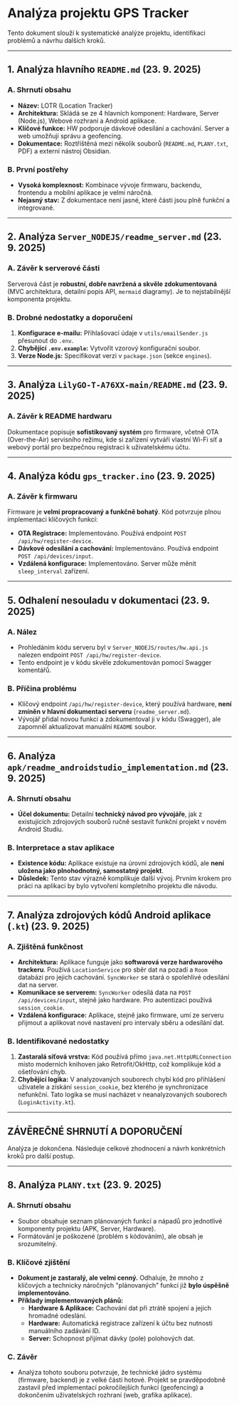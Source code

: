 # Analýza projektu GPS Tracker

Tento dokument slouží k systematické analýze projektu, identifikaci problémů a návrhu dalších kroků.

---

## 1. Analýza hlavního `README.md` (23. 9. 2025)

### A. Shrnutí obsahu
- **Název:** LOTR (Location Tracker)
- **Architektura:** Skládá se ze 4 hlavních komponent: Hardware, Server (Node.js), Webové rozhraní a Android aplikace.
- **Klíčové funkce:** HW podporuje dávkové odesílání a cachování. Server a web umožňují správu a geofencing.
- **Dokumentace:** Roztříštěná mezi několik souborů (`README.md`, `PLANY.txt`, PDF) a externí nástroj Obsidian.

### B. První postřehy
- **Vysoká komplexnost:** Kombinace vývoje firmwaru, backendu, frontendu a mobilní aplikace je velmi náročná.
- **Nejasný stav:** Z dokumentace není jasné, které části jsou plně funkční a integrované.

---

## 2. Analýza `Server_NODEJS/readme_server.md` (23. 9. 2025)

### A. Závěr k serverové části
Serverová část je **robustní, dobře navržená a skvěle zdokumentovaná** (MVC architektura, detailní popis API, `mermaid` diagramy). Je to nejstabilnější komponenta projektu.

### B. Drobné nedostatky a doporučení
1.  **Konfigurace e-mailu:** Přihlašovací údaje v `utils/emailSender.js` přesunout do `.env`.
2.  **Chybějící `.env.example`:** Vytvořit vzorový konfigurační soubor.
3.  **Verze Node.js:** Specifikovat verzi v `package.json` (sekce `engines`).

---

## 3. Analýza `LilyGO-T-A76XX-main/README.md` (23. 9. 2025)

### A. Závěr k README hardwaru
Dokumentace popisuje **sofistikovaný systém** pro firmware, včetně OTA (Over-the-Air) servisního režimu, kde si zařízení vytváří vlastní Wi-Fi síť a webový portál pro bezpečnou registraci k uživatelskému účtu.

---

## 4. Analýza kódu `gps_tracker.ino` (23. 9. 2025)

### A. Závěr k firmwaru
Firmware je **velmi propracovaný a funkčně bohatý**. Kód potvrzuje plnou implementaci klíčových funkcí:
- **OTA Registrace:** Implementováno. Používá endpoint `POST /api/hw/register-device`.
- **Dávkové odesílání a cachování:** Implementováno. Používá endpoint `POST /api/devices/input`.
- **Vzdálená konfigurace:** Implementováno. Server může měnit `sleep_interval` zařízení.

---

## 5. Odhalení nesouladu v dokumentaci (23. 9. 2025)

### A. Nález
- Prohledáním kódu serveru byl v `Server_NODEJS/routes/hw.api.js` nalezen endpoint `POST /api/hw/register-device`.
- Tento endpoint je v kódu skvěle zdokumentován pomocí Swagger komentářů.

### B. Příčina problému
- Klíčový endpoint `/api/hw/register-device`, který používá hardware, **není zmíněn v hlavní dokumentaci serveru** (`readme_server.md`).
- Vývojář přidal novou funkci a zdokumentoval ji v kódu (Swagger), ale zapomněl aktualizovat manuální `README` soubor.

---

## 6. Analýza `apk/readme_androidstudio_implementation.md` (23. 9. 2025)

### A. Shrnutí obsahu
- **Účel dokumentu:** Detailní **technický návod pro vývojáře**, jak z existujících zdrojových souborů ručně sestavit funkční projekt v novém Android Studiu.

### B. Interpretace a stav aplikace
- **Existence kódu:** Aplikace existuje na úrovni zdrojových kódů, ale **není uložena jako plnohodnotný, samostatný projekt**.
- **Důsledek:** Tento stav výrazně komplikuje další vývoj. Prvním krokem pro práci na aplikaci by bylo vytvoření kompletního projektu dle návodu.

---

## 7. Analýza zdrojových kódů Android aplikace (`.kt`) (23. 9. 2025)

### A. Zjištěná funkčnost
- **Architektura:** Aplikace funguje jako **softwarová verze hardwarového trackeru**. Používá `LocationService` pro sběr dat na pozadí a `Room` databázi pro jejich cachování. `SyncWorker` se stará o spolehlivé odesílání dat na server.
- **Komunikace se serverem:** `SyncWorker` odesílá data na `POST /api/devices/input`, stejně jako hardware. Pro autentizaci používá `session_cookie`.
- **Vzdálená konfigurace:** Aplikace, stejně jako firmware, umí ze serveru přijmout a aplikovat nové nastavení pro intervaly sběru a odesílání dat.

### B. Identifikované nedostatky
1.  **Zastaralá síťová vrstva:** Kód používá přímo `java.net.HttpURLConnection` místo moderních knihoven jako Retrofit/OkHttp, což komplikuje kód a ošetřování chyb.
2.  **Chybějící logika:** V analyzovaných souborech chybí kód pro přihlášení uživatele a získání `session_cookie`, bez kterého je synchronizace nefunkční. Tato logika se musí nacházet v neanalyzovaných souborech (`LoginActivity.kt`).

---

## ZÁVĚREČNÉ SHRNUTÍ A DOPORUČENÍ

Analýza je dokončena. Následuje celkové zhodnocení a návrh konkrétních kroků pro další postup.

---

## 8. Analýza `PLANY.txt` (23. 9. 2025)

### A. Shrnutí obsahu
- Soubor obsahuje seznam plánovaných funkcí a nápadů pro jednotlivé komponenty projektu (APK, Server, Hardware).
- Formátování je poškozené (problém s kódováním), ale obsah je srozumitelný.

### B. Klíčové zjištění
- **Dokument je zastaralý, ale velmi cenný.** Odhaluje, že mnoho z klíčových a technicky náročných "plánovaných" funkcí již **bylo úspěšně implementováno**.
- **Příklady implementovaných plánů:**
    - **Hardware & Aplikace:** Cachování dat při ztrátě spojení a jejich hromadné odeslání.
    - **Hardware:** Automatická registrace zařízení k účtu bez nutnosti manuálního zadávání ID.
    - **Server:** Schopnost přijímat dávky (pole) polohových dat.

### C. Závěr
- Analýza tohoto souboru potvrzuje, že technické jádro systému (firmware, backend) je z velké části hotové. Projekt se pravděpodobně zastavil před implementací pokročilejších funkcí (geofencing) a dokončením uživatelských rozhraní (web, grafika aplikace).

